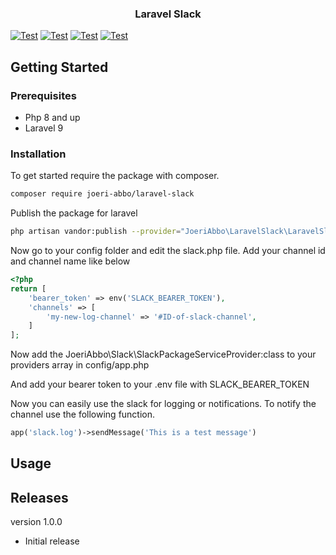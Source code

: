 <div align="center">

<h3 align="center">Laravel Slack</h3>
</div>

[![Test](https://github.com/Joeri-Abbo/laravel-slack/actions/workflows/test.yml/badge.svg)](https://github.com/Joeri-Abbo/laravel-slack/actions/workflows/test.yml)
[![Test](https://github.com/Joeri-Abbo/laravel-slack/actions/workflows/psalm.yml/badge.svg)](https://github.com/Joeri-Abbo/laravel-slack/actions/workflows/psalm.yml)
[![Test](https://github.com/Joeri-Abbo/laravel-slack/actions/workflows/composer-normalize.yml/badge.svg)](https://github.com/Joeri-Abbo/laravel-slack/actions/workflows/composer-normalize.yml)
[![Test](https://github.com/Joeri-Abbo/laravel-slack/actions/workflows/php-normalize.yml/badge.svg)](https://github.com/Joeri-Abbo/laravel-slack/actions/workflows/php-normalize.yml)

## Getting Started

### Prerequisites
- Php 8 and up
- Laravel 9 
### Installation
To get started require the package with composer.

```bash
composer require joeri-abbo/laravel-slack

```
Publish the package for laravel
```bash
php artisan vandor:publish --provider="JoeriAbbo\LaravelSlack\LaravelSlackServiceProvider"
```

Now go to your config folder and edit the slack.php file.
Add your channel id and channel name like below
```php 
<?php
return [
    'bearer_token' => env('SLACK_BEARER_TOKEN'),
    'channels' => [
        'my-new-log-channel' => '#ID-of-slack-channel',
    ]
];
```
Now add the JoeriAbbo\Slack\SlackPackageServiceProvider:class to your providers array in config/app.php

And add your bearer token to your .env file with SLACK_BEARER_TOKEN

Now you can easily use the slack for logging or notifications. 
To notify the channel use the following function.
```php 
app('slack.log')->sendMessage('This is a test message')
```
## Usage

## Releases

version 1.0.0

- Initial release